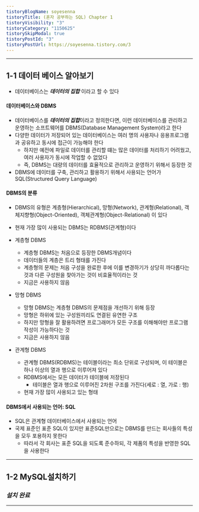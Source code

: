 ```yaml
---
tistoryBlogName: soyesenna
tistoryTitle: (혼자 공부하는 SQL) Chapter 1
tistoryVisibility: "3"
tistoryCategory: "1150625"
tistorySkipModal: true
tistoryPostId: "3"
tistoryPostUrl: https://soyesenna.tistory.com/3
---
```

--- 
## 1-1 데이터 베이스 알아보기
- 데이터베이스는 ***데이터의 집합*** 이라고 할 수 있다

#### 데이터베이스와 DBMS
- 데이터베이스를 ***데이터의 집합***이라고 정의한다면, 이런 데이터베이스를 관리하고 운영하는 소프트웨어를 DBMS(Database Management System)라고 한다
- 다양한 데이터가 저장되어 있는 데이터베이스는 여러 명의 사용자나 응용프로그램과 공유하고 동시에 접근이 가능해야 한다
	- 하지만 예전에 파일로 데이터를 관리할 떄는 많은 데이터를 처리하기 어려웠고, 여러 사용자가 동시에 작업할 수 없었다
	- 즉, DBMS는 대량의 데이터를 효율적으로 관리하고 운영하기 위해서 등장한 것
- DBMS에 데이터를 구축, 관리하고 활용하기 위해서 사용되는 언어가 SQL(Structured Query Language)

#### DBMS의 분류
- DBMS의 유형은 계층형(Hierarchical), 망형(Network), 관계형(Relational), 객체지향형(Object-Oriented), 객체관계형(Object-Relational) 이 있다
- 현재 가장 많이 사용되는 DBMS는 RDBMS(관계형)이다

- 계층형 DBMS
	- 계층형 DBMS는 처음으로 등장한 DBMS개념이다
	- 데이터들의 계층은 트리 형태를 가진다
	- 계층형의 문제는 처음 구성을 완료한 후에 이를 변경하기가 상당히 까다롭다는 것과 다른 구성원을 찾아가는 것이 비효율적이라는 것
	- 지금은 사용하지 않음
- 망형 DBMS
	- 망형 DBMS는 계층형 DBMS의 문제점을 개선하기 위해 등장
	- 망형은 하위에 있는 구성원끼리도 연결된 유연한 구조
	- 하지만 망형을 잘 활용하려면 프로그래머가 모든 구조를 이해해야만 프로그램 작성이 가능하다는 것
	- 지금은 사용하지 않음
- 관계형 DBMS
	- 관계형 DBMS(RDBMS)는 테이블이라는 최소 단위로 구성되며, 이 테이블은 하나 이상의 열과 행으로 이루어져 있다
	- RDBMS에서는 모든 데이터가 테이블에 저장된다
		- 테이블은 열과 행으로 이루어진 2차원 구조를 가진다(세로 : 열, 가로 : 행)
	- 현재 가장 많이 사용되고 있는 형태

#### DBMS에서 사용되는 언어: SQL
- SQL은 관계형 데이터베이스에서 사용되는 언어
- 국제 표준인 표준 SQL이 있지만 표준SQL만으로는 DBMS를 만드는 회사들의 특성을 모두 포용하지 못한다
	- 따라서 각 회사는 표준 SQL을 되도록 준수하되, 각 제품의 특성을 반영한 SQL을 사용한다

--- 
## 1-2 MySQL설치하기

### ***설치 완료***

--- 

